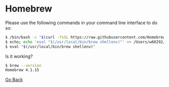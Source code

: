 # Homebrew
Please use the following commands in your command line interface to do so:
```bash
$ /bin/bash -c "$(curl -fsSL https://raw.githubusercontent.com/Homebrew/install/HEAD/install.sh)"
$ echo; echo 'eval "$(/usr/local/bin/brew shellenv)"' >> /Users/w60292/.zshrc
$ eval "$(/usr/local/bin/brew shellenv)"
``` 

Is it working?
```bash
$ brew --version
Homebrew 4.1.15
```

[Go Back](./README.md)
